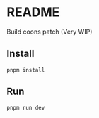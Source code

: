 # README

Build coons patch (Very WIP)

## Install

```
pnpm install
```

## Run

```
pnpm run dev
```
